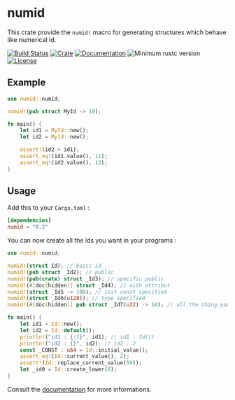 # numid

This crate provide the `numid!` macro for generating structures which behave like numerical id.

[![Build Status](https://travis-ci.com/powlpy/numid.svg?branch=master)](https://travis-ci.com/powlpy/numid)
[![Crate](https://img.shields.io/crates/v/numid.svg)](https://crates.io/crates/numid)
[![Documentation](https://docs.rs/numid/badge.svg)](https://docs.rs/numid)
![Minimum rustc version](https://img.shields.io/badge/rustc-1.31+-yellow.svg)
[![License](https://img.shields.io/crates/l/numid.svg)](https://github.com/powlpy/numid/blob/master/LICENSE)

## Example

```rust
use numid::numid;

numid!(pub struct MyId -> 10);

fn main() {
    let id1 = MyId::new();
    let id2 = MyId::new();

    assert!(id2 > id1);
    assert_eq!(id1.value(), 11);
    assert_eq!(id2.value(), 12);
}
```

## Usage

Add this to your `Cargo.toml` :

```toml
[dependencies]
numid = "0.2"
```

You can now create all the ids you want in your programs :

```rust
use numid::numid;

numid!(struct Id); // basic id
numid!(pub struct _Id2); // public
numid!(pub(crate) struct _Id3); // specific public
numid!(#[doc(hidden)] struct _Id4); // with attribut
numid!(struct _Id5 -> 100); // init const specified
numid!(struct _Id6(u128)); // type specified
numid!(#[doc(hidden)] pub struct _Id7(u32) -> 10); // all the thing you can want

fn main() { 
    let id1 = Id::new();
    let id2 = Id::default();
    println!("id1 : {:?}", id1); // id1 : Id(1)
    println!("id2 : {}", id2); // id2 : 2
    const _CONST : u64 = Id::initial_value();
    assert_eq!(Id::current_value(), 2);
    assert!(Id::replace_current_value(50));
    let _id0 = Id::create_lower(0);
}
```
Consult the [documentation](https://docs.rs/numid) for more informations.
